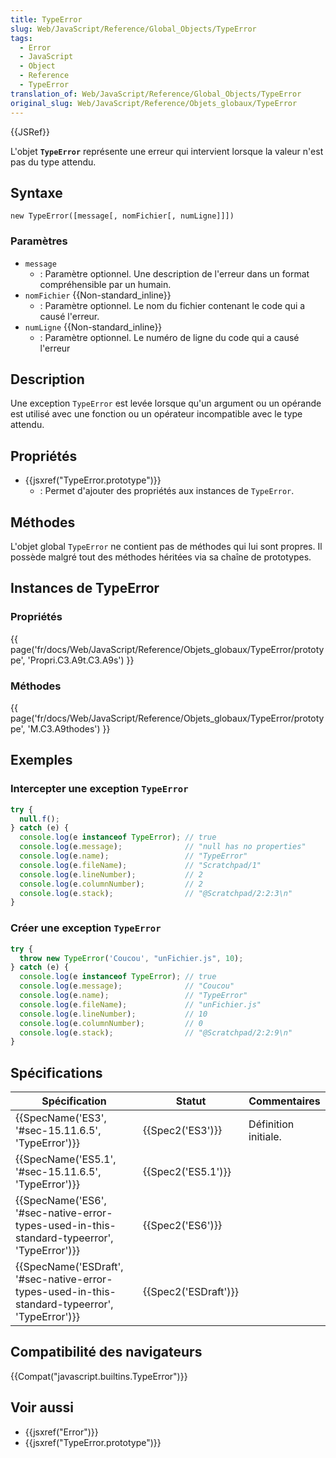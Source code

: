 ```yaml
---
title: TypeError
slug: Web/JavaScript/Reference/Global_Objects/TypeError
tags:
  - Error
  - JavaScript
  - Object
  - Reference
  - TypeError
translation_of: Web/JavaScript/Reference/Global_Objects/TypeError
original_slug: Web/JavaScript/Reference/Objets_globaux/TypeError
---
```

{{JSRef}}

L'objet **`TypeError`** représente une erreur qui intervient lorsque la valeur n'est pas du type attendu.

## Syntaxe

    new TypeError([message[, nomFichier[, numLigne]]])

### Paramètres

- `message`
  - : Paramètre optionnel. Une description de l'erreur dans un format compréhensible par un humain.
- `nomFichier` {{Non-standard_inline}}
  - : Paramètre optionnel. Le nom du fichier contenant le code qui a causé l'erreur.
- `numLigne` {{Non-standard_inline}}
  - : Paramètre optionnel. Le numéro de ligne du code qui a causé l'erreur

## Description

Une exception `TypeError` est levée lorsque qu'un argument ou un opérande est utilisé avec une fonction ou un opérateur incompatible avec le type attendu.

## Propriétés

- {{jsxref("TypeError.prototype")}}
  - : Permet d'ajouter des propriétés aux instances de `TypeError`.

## Méthodes

L'objet global `TypeError` ne contient pas de méthodes qui lui sont propres. Il possède malgré tout des méthodes héritées via sa chaîne de prototypes.

## Instances de TypeError

### Propriétés

{{ page('fr/docs/Web/JavaScript/Reference/Objets_globaux/TypeError/prototype', 'Propri.C3.A9t.C3.A9s') }}

### Méthodes

{{ page('fr/docs/Web/JavaScript/Reference/Objets_globaux/TypeError/prototype', 'M.C3.A9thodes') }}

## Exemples

### Intercepter une exception `TypeError`

```js
try {
  null.f();
} catch (e) {
  console.log(e instanceof TypeError); // true
  console.log(e.message);              // "null has no properties"
  console.log(e.name);                 // "TypeError"
  console.log(e.fileName);             // "Scratchpad/1"
  console.log(e.lineNumber);           // 2
  console.log(e.columnNumber);         // 2
  console.log(e.stack);                // "@Scratchpad/2:2:3\n"
}
```

### Créer une exception `TypeError`

```js
try {
  throw new TypeError('Coucou', "unFichier.js", 10);
} catch (e) {
  console.log(e instanceof TypeError); // true
  console.log(e.message);              // "Coucou"
  console.log(e.name);                 // "TypeError"
  console.log(e.fileName);             // "unFichier.js"
  console.log(e.lineNumber);           // 10
  console.log(e.columnNumber);         // 0
  console.log(e.stack);                // "@Scratchpad/2:2:9\n"
}
```

## Spécifications

| Spécification                                                                                                                    | Statut                       | Commentaires         |
| -------------------------------------------------------------------------------------------------------------------------------- | ---------------------------- | -------------------- |
| {{SpecName('ES3', '#sec-15.11.6.5', 'TypeError')}}                                                             | {{Spec2('ES3')}}         | Définition initiale. |
| {{SpecName('ES5.1', '#sec-15.11.6.5', 'TypeError')}}                                                             | {{Spec2('ES5.1')}}     |                      |
| {{SpecName('ES6', '#sec-native-error-types-used-in-this-standard-typeerror', 'TypeError')}}         | {{Spec2('ES6')}}         |                      |
| {{SpecName('ESDraft', '#sec-native-error-types-used-in-this-standard-typeerror', 'TypeError')}} | {{Spec2('ESDraft')}} |                      |

## Compatibilité des navigateurs

{{Compat("javascript.builtins.TypeError")}}

## Voir aussi

- {{jsxref("Error")}}
- {{jsxref("TypeError.prototype")}}
